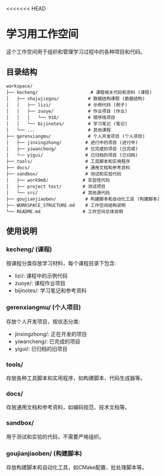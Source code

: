 <<<<<<< HEAD
# 学习用工作空间

这个工作空间用于组织和管理学习过程中的各种项目和代码。

## 目录结构

```
workspace/
├── kecheng/                    # 课程相关代码和资料 (课程)
│   ├── shujujiegou/           # 数据结构课程 (数据结构)
│   │   ├── lizi/              # 示例代码 (例子)
│   │   ├── zuoye/             # 作业项目 (作业)
│   │   │   └── 910/           # 顺序栈项目
│   │   └── bijinotes/         # 学习笔记 (笔记)
│   └── ...                    # 其他课程
├── gerenxiangmu/              # 个人开发项目 (个人项目)
│   ├── jinxingzhong/         # 进行中的项目 (进行中)
│   ├── yiwancheng/           # 已完成的项目 (已完成)
│   └── yigui/                # 已归档的项目 (已归档)
├── tools/                    # 工具脚本和实用程序
├── docs/                     # 通用文档和参考资料
├── sandbox/                  # 测试和实验代码
│   ├── work9m8/             # 实验性代码
│   ├── project test/        # 测试项目
│   └── src/                 # 其他源代码
├── goujianjiaoben/           # 构建脚本和自动化工具 (构建脚本)
├── WORKSPACE_STRUCTURE.md    # 工作空间结构说明
└── README.md                # 工作空间总体说明
```

## 使用说明

### kecheng/ (课程)
按课程分类存放学习材料，每个课程目录下包含:
- lizi/: 课程中的示例代码
- zuoye/: 课程作业项目
- bijinotes/: 学习笔记和参考资料

### gerenxiangmu/ (个人项目)
存放个人开发项目，按状态分类:
- jinxingzhong/: 正在开发的项目
- yiwancheng/: 已完成的项目
- yigui/: 已归档的旧项目

### tools/
存放各种工具脚本和实用程序，如构建脚本、代码生成器等。

### docs/
存放通用文档和参考资料，如编码规范、技术文档等。

### sandbox/
用于测试和实验的代码，不需要严格组织。

### goujianjiaoben/ (构建脚本)
存放构建脚本和自动化工具，如CMake配置、批处理脚本等。
